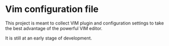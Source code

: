 # Vim configuration file

This project is meant to collect VIM plugin and configuration settings to take the best advantage of the powerful VIM editor.

It is still at an early stage of development.
